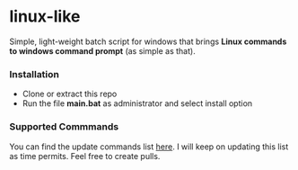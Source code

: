 # linux-like
Simple, light-weight batch script for windows that brings **Linux commands to windows command prompt** (as simple as that).

### Installation
* Clone or extract this repo
* Run the file **main.bat** as administrator and select install option

### Supported Commmands
You can find the update commands list [here](https://github.com/MithunKarthick/linux-like/blob/master/supportedComments.md). I will keep on updating this list as time permits. Feel free to create pulls.